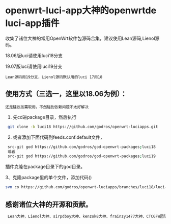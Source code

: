 # openwrt-luci-app大神的openwrtde luci-app插件
收集了诸位大神的常用OpenWrt软件包源码合集，建议使用Lean源码,Lienol源码。

18.06版luci请使用luci18分支

19.07版luci请使用luci19分支

`Lean源码用19分支，Lienol源码默认用的luci 17用18`


## 使用方式（三选一，这里以18.06为例）：
`还是建议按需取用，不然碰到依赖问题不太好解决`
1. 先cd进package目录，然后执行
```bash
 git clone -b luci18 https://github.com/godros/openwrt-luciapps.git
```
2. 或者添加下面代码到feeds.conf.default文件，
```bash
 src-git god https://github.com/godros/god-openwrt-packages;luci18
 或者
 src-git god https://github.com/godros/god-openwrt-packages;luci19
```
插件克隆在package目录下的god目录。

3、克隆package里的单个文件，添加代码()
```bash
svn co https://github.com/godros/openwrt-luciapps/branches/luci18/luci-app-godproxy ./package/luci-app-godproxy
```
## 感谢诸位大神的开源和贡献。
```bash
 Lean大神，Lienol大神、sirpdboy大神、kenzok8大神、frainzy1477大神、CTCGFW团队、garypang13大神、vernesong大神、rufengsuixing大神、jerrykuku大神、tty228大神、fw876大神、xiaorouji大神、xiaoqingfengATGH大神、lisaac大神、destan19大神、KFERMercer大神等等诸位大神。2
```

